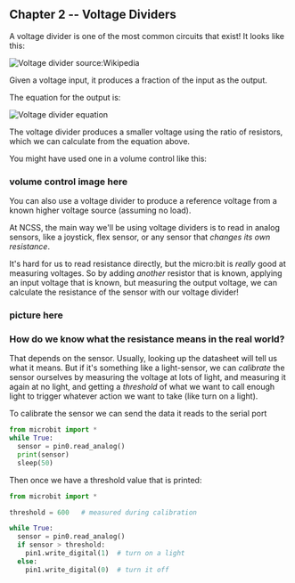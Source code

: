 ## Chapter 2 -- Voltage Dividers

A voltage divider is one of the most common circuits that exist! It looks like this:

![Voltage divider source:Wikipedia](https://upload.wikimedia.org/wikipedia/commons/2/21/Resistive_divider2.svg)

Given a voltage input, it produces a fraction of the input as the output.

The equation for the output is:

<img src="https://latex.codecogs.com/gif.latex?V_{out}&space;=&space;V_{in}\frac{R_1}{R_1&space;&plus;&space;R_2}" title="Voltage divider equation" />

The voltage divider produces a smaller voltage using the ratio of resistors, which we can calculate from the equation above. 

You might have used one in a volume control like this:

### volume control image here

You can also use a voltage divider to produce a reference voltage from a known higher voltage source (assuming no load).

At NCSS, the main way we'll be using voltage dividers is to read in analog sensors, like a joystick, flex sensor, or any sensor that *changes its own resistance*. 

It's hard for us to read resistance directly, but the micro:bit is *really* good at measuring voltages. So by adding *another* resistor that is known, applying an input voltage that is known, but measuring the output voltage, we can calculate the resistance of the sensor with our voltage divider!

### picture here

### How do we know what the resistance means in the real world?

That depends on the sensor. Usually, looking up the datasheet will tell us what it means. But if it's something like a light-sensor, we can *calibrate* the sensor ourselves by measuring the voltage at lots of light, and measuring it again at no light, and getting a *threshold* of what we want to call enough light to trigger whatever action we want to take (like turn on a light).

To calibrate the sensor we can send the data it reads to the serial port

```python
from microbit import *
while True:
  sensor = pin0.read_analog()
  print(sensor)
  sleep(50)
```

Then once we have a threshold value that is printed:

```python
from microbit import *

threshold = 600   # measured during calibration

while True:
  sensor = pin0.read_analog()
  if sensor > threshold:
    pin1.write_digital(1)  # turn on a light
  else:
    pin1.write_digital(0)  # turn it off
```
